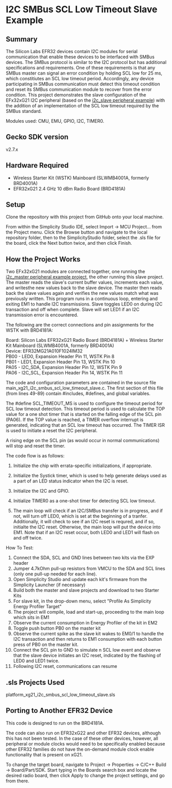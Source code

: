 # I2C SMBus SCL Low Timeout Slave Example #

## Summary ##

The Silicon Labs EFR32 devices contain I2C modules for serial communication that
enable these devices to be interfaced with SMBus devices.  The SMBus protocol is
similar to the I2C protocol but has additional specifications and requirements.
One of these requirements is that any SMBus master can signal an error condition
by holding SCL low for 25 ms, which constitiutes an SCL low timeout period.
Accordingly, any device participating in SMBus communication must detect this
timeout condition and reset its SMBus communication module to recover from the
error condition.   This project demonstrates the slave configuration of the
EFx32xG21 I2C peripheral (based on the [i2c_slave peripheral example](https://github.com/SiliconLabs/peripheral_examples/tree/master/series2/i2c/i2c_slave))
with the addition of an implementation of the SCL low timeout required by the
SMBus standard.

Modules used: CMU, EMU, GPIO, I2C, TIMER0.

## Gecko SDK version ##

v2.7.x

## Hardware Required ##

* Wireless Starter Kit (WSTK) Mainboard (SLWMB4001A, formerly BRD4001A)
* EFR32xG21 2.4 GHz 10 dBm Radio Board (BRD4181A)

## Setup ##

Clone the repository with this project from GitHub onto your local machine.

From within the Simplicity Studio IDE, select Import -> MCU Project... from the 
Project menu. Click the Browse button
and navigate to the local repository folder, then to the SimplicityStudio 
folder, select the .sls file for the board,
click the Next button twice, and then click Finish.

## How the Project Works ##

Two EFx32xG21 modules are connected together, one
running the [i2c_master peripheral example project](https://github.com/SiliconLabs/peripheral_examples/tree/master/series2/i2c/i2c_master), the other running this
slave project. The master reads the slave's current buffer values, increments
each value, and writesthe new values back to the slave device. The master then
reads back the slave values again and verifies the new values match what was
previously written. This program runs in a continuous loop, entering and exiting
EM1 to handle I2C transmissions. Slave toggles LED0 on during I2C transaction
and off when complete. Slave will set LED1 if an I2C transmission error is 
encountered.

The following are the correct connections and pin assignments for the WSTK with
BRD4181A:

Board:  Silicon Labs EFR32xG21 Radio Board (BRD4181A) + 
        Wireless Starter Kit Mainboard (SLWMB4001A, formerly BRD4001A)  
Device: EFR32MG21A010F1024IM32  
PB00 - LED0, Expansion Header Pin 11, WSTK Pin 8  
PB01 - LED1, Expansion Header Pin 13, WSTK Pin 10  
PA05 - I2C_SDA, Expansion Header Pin 12, WSTK Pin 9  
PA06 - I2C_SCL, Expansion Header Pin 14, WSTK Pin 11  

The code and configuration parameters are contained in the source file 
main_xg21_i2c_smbus_scl_low_timeout_slave.c.  The first section of this file 
(from lines 49-89) contain #includes, #defines, and global variables.

 The #define SCL_TIMEOUT_MS is used to configure the timeout period for SCL low 
 timeout detection.  This timeout period is used to calculate the TOP value for 
 a one shot timer that is started on the falling edge of the SCL pin (PA06). If 
 the TOP value is reached, a TIMER overflow interrupt is generated, indicating 
 that an SCL low timeout has occurred.  The TIMER ISR is used to initiate a 
 reset the I2C peripheral.
 
 A rising edge on the SCL pin (as would occur in normal communications) will 
 stop and reset the timer.

The code flow is as follows:

1. Initialize the chip with errata-specific initializations, if appropriate.

2. Initialize the Systick timer, which is used to help generate delays used as a
part of an LED status indicator when the I2C is reset.

3. Initialize the I2C and GPIO.

4. Initialize TIMER0 as a one-shot timer for detecting SCL low timeout.

5. The main loop will check if an I2C/SMBus transfer is in progress, and if not, 
will turn off LED0, which is set at the beginning of a tranfer.  Additionally,
it will check to see if an I2C reset is requred, and if so, initialte the I2C
reset.  Otherwise, the main loop will put the device into EM1.  Note that if an 
I2C reset occur, both LED0 and LED1 will flash on and off twice.

How To Test:
1. Connect the SDA, SCL and GND lines between two kits via the EXP header
2. Jumper 4.7kOhm pull-up resistors from VMCU to the SDA and SCL lines (only one 
pull-up needed for each line).
3. Open Simplicity Studio and update each kit's firmware from the Simplicity 
Launcher (if necessary)
4. Build both the master and slave projects and download to two Starter Kits
5.  For slave kit, in the drop-down menu, select "Profile As Simplicity Energy 
Profiler Target"
6. The project will compile, load and start-up, proceeding to the main loop 
which sits in EM1
7. Observe the current consumption in Energy Profiler of the kit in EM2 
8. Toggle push button PB0 on the master kit
9. Observe the current spike as the slave kit wakes to EM0/1 to handle the I2C 
transaction and then returns to EM1 consumption with each button press of PB0 on 
the master kit.
10. Connect the SCL pin to GND to simulate n SCL low event and observe that the
slave device initiates an I2C reset, indicated by the flashing of LED0 and LED1 
twice.
11. Following I2C reset, communications can resume

## .sls Projects Used ##

platform_xg21_i2c_smbus_scl_low_timeout_slave.sls

## Porting to Another EFR32 Device ##

This code is designed to run on the BRD4181A.

The code can also run on EFR32xG22 and other EFR32 devices, although this has 
not been tested. In the case of these other devices, however, all peripheral or 
module clocks would need to be specifically enabled because other EFR32 families 
do not have the on-demand module clock enable
functionality that is present on xG21.

To change the target board, navigate to Project -> Properties -> C/C++ Build -> 
Board/Part/SDK. Start typing in the Boards
search box and locate the desired radio board, then click Apply to change the 
project settings, and go from there.